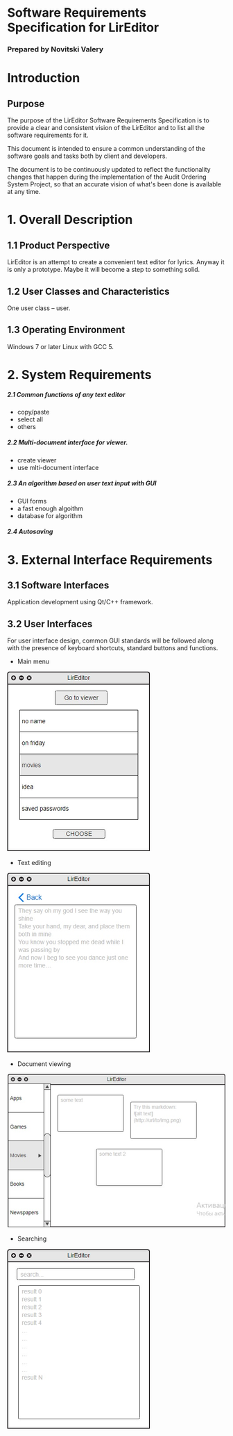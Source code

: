 # Software Requirements Specification for LirEditor

### Prepared by Novitski Valery

# Introduction
## Purpose

The purpose of the LirEditor Software Requirements Specification is to provide a clear and consistent vision of the LirEditor and to list all the software requirements for it.

This document is intended to ensure a common understanding of the software goals and tasks both by client and developers. 

The document is to be continuously updated to reflect the functionality changes that happen during the implementation of the Audit Ordering System Project, so that an accurate vision of what's been done is available at any time. 
  

# 1. Overall Description

## 1.1 Product Perspective

LirEditor is an attempt to create a convenient text editor for lyrics. Anyway it is only a prototype. Maybe it will become a step to something solid.

## 1.2 User Classes and Characteristics

One user class – user.

## 1.3 Operating Environment

Windows 7 or later
Linux with GCC 5. 

# 2. System Requirements

##### 2.1 Common functions of any text editor
- copy/paste
- select all
- others

##### 2.2 Multi-document interface for viewer.
- create viewer
- use mlti-document interface

##### 2.3 An algorithm based on user text input with GUI
- GUI forms
- a fast enough algoithm
- database for algorithm

##### 2.4 Autosaving

# 3. External Interface Requirements

## 3.1 Software Interfaces

Application development using Qt/C++ framework.

## 3.2 User Interfaces

For user interface design, common GUI standards will be followed along with the presence of keyboard shortcuts, standard buttons and functions.

- Main menu

![](https://github.com/valer8867/LirEditor/blob/master/documents/menu.jpg)

- Text editing

![](https://github.com/valer8867/LirEditor/blob/master/documents/editor.jpg)

- Document viewing

![](https://github.com/valer8867/LirEditor/blob/master/documents/browser.jpg)

- Searching

![](https://github.com/valer8867/LirEditor/blob/master/documents/search.jpg)


